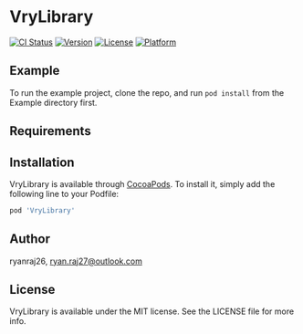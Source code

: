 # VryLibrary

[![CI Status](https://img.shields.io/travis/ryanraj26/VryLibrary.svg?style=flat)](https://travis-ci.org/ryanraj26/VryLibrary)
[![Version](https://img.shields.io/cocoapods/v/VryLibrary.svg?style=flat)](https://cocoapods.org/pods/VryLibrary)
[![License](https://img.shields.io/cocoapods/l/VryLibrary.svg?style=flat)](https://cocoapods.org/pods/VryLibrary)
[![Platform](https://img.shields.io/cocoapods/p/VryLibrary.svg?style=flat)](https://cocoapods.org/pods/VryLibrary)

## Example

To run the example project, clone the repo, and run `pod install` from the Example directory first.

## Requirements

## Installation

VryLibrary is available through [CocoaPods](https://cocoapods.org). To install
it, simply add the following line to your Podfile:

```ruby
pod 'VryLibrary'
```

## Author

ryanraj26, ryan.raj27@outlook.com

## License

VryLibrary is available under the MIT license. See the LICENSE file for more info.
